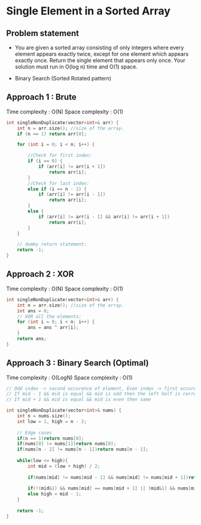 # Single Element in a Sorted Array

## Problem statement

- You are given a sorted array consisting of only integers where every element appears exactly twice, except for one element which appears exactly once. Return the single element that appears only once. Your solution must run in O(log n) time and O(1) space.

- Binary Search (Sorted Rotated pattern)
## Approach 1 : Brute

Time complexity : O(N) 
Space complexity : O(1)

```cpp
int singleNonDuplicate(vector<int>& arr) {
    int n = arr.size(); //size of the array.
    if (n == 1) return arr[0];

    for (int i = 0; i < n; i++) {

        //Check for first index:
        if (i == 0) {
            if (arr[i] != arr[i + 1])
                return arr[i];
        }
        //Check for last index:
        else if (i == n - 1) {
            if (arr[i] != arr[i - 1])
                return arr[i];
        }
        else {
            if (arr[i] != arr[i - 1] && arr[i] != arr[i + 1])
                return arr[i];
        }
    }

    // dummy return statement:
    return -1;
}
```

## Approach 2 : XOR

Time complexity : O(N) 
Space complexity : O(1)

```cpp
int singleNonDuplicate(vector<int>& arr) {
    int n = arr.size(); //size of the array.
    int ans = 0;
    // XOR all the elements:
    for (int i = 0; i < n; i++) {
        ans = ans ^ arr[i];
    }
    return ans;
}
```

## Approach 3 : Binary Search (Optimal)

Time complexity : O(LogN) 
Space complexity : O(1)

```cpp
// Odd index -> second occurence of element, Even index -> first occurence of element
// If mid - 1 && mid is equal && mid is odd then the left half is correct we have to move to the right half to get the answer
// If mid + 1 && mid is equal && mid is even then same

int singleNonDuplicate(vector<int>& nums) {
    int n = nums.size();
    int low = 1, high = n - 2;
    
    // Edge cases
    if(n == 1)return nums[0];
    if(nums[0] != nums[1])return nums[0];
    if(nums[n - 2] != nums[n - 1])return nums[n - 1];
    
    while(low <= high){
        int mid = (low + high) / 2;
        
        if(nums[mid] != nums[mid - 1] && nums[mid] != nums[mid + 1])return nums[mid];
        
        if(!(mid&1) && nums[mid] == nums[mid + 1] || (mid&1) && nums[mid] == nums[mid - 1])low = mid + 1;
        else high = mid - 1;
    }
    
    return -1;
}
```